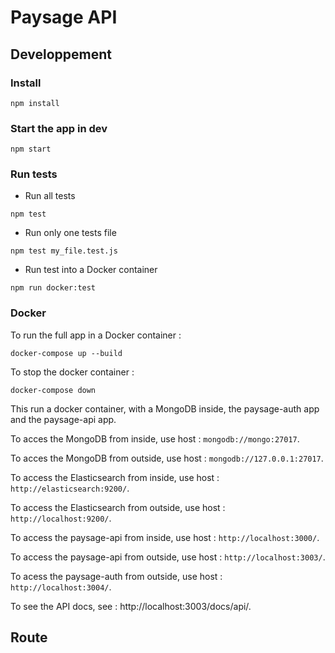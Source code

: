 # Paysage API

## Developpement
### Install
`npm install`

### Start the app in dev
`npm start`

### Run tests
* Run all tests

`npm test`

* Run only one tests file

`npm test my_file.test.js`

* Run test into a Docker container

`npm run docker:test`

### Docker


To run the full app in a Docker container :

`docker-compose up --build`

To stop the docker container :

`docker-compose down`

This run a docker container, with a MongoDB inside, the paysage-auth app and the paysage-api app.

To acces the MongoDB from inside, use host : `mongodb://mongo:27017`.

To acces the MongoDB from outside, use host : `mongodb://127.0.0.1:27017`.

To access the Elasticsearch from inside, use host : `http://elasticsearch:9200/`.

To access the Elasticsearch from outside, use host : `http://localhost:9200/`.

To access the paysage-api from inside, use host : `http://localhost:3000/`.

To access the paysage-api from outside, use host : `http://localhost:3003/`.

To acess the paysage-auth from outside, use host : `http://localhost:3004/`.

To see the API docs, see : http://localhost:3003/docs/api/.

## Route

